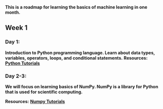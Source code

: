 **This is a roadmap for learning the basics of machine learning in one month.**
## Week 1
### Day 1:
**Introduction to Python programming language. Learn about data types, variables, operators, loops, and conditional statements.**
**Resources:** [**Python Tutorials**](https://www.w3schools.com/python/python_intro.asp)
### Day 2-3:
**We will focus on learning basics of NumPy. NumPy is a library for Python that is used for scientific computing.**

**Resources:** [**Numpy Tutorials**](https://www.w3schools.com/python/numpy/numpy_intro.asp)

